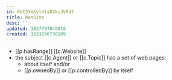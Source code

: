 ```yaml
---
id: KdI5YmSylhts0ZkiJVRdf
title: hasSite
desc: ''
updated: 1637797049018
created: 1633206730189
---
```



- [[p.hasRange]] [[c.Website]]
- the subject [[c.Agent]] or [[c.Topic]] has a set of web pages:
  - about itself and/or
  - [[p.ownedBy]] or [[p.controlledBy]] by itself
